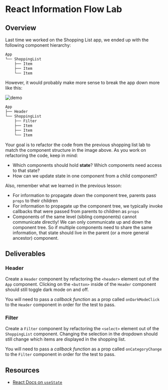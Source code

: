 # React Information Flow Lab

## Overview

Last time we worked on the Shopping List app, we ended up with the following
component hierarchy:

```txt
App
└── ShoppingList
    ├── Item
    ├── Item
    └── Item
```

However, it would probably make more sense to break the app down more like this:

![demo](https://raw.githubusercontent.com/learn-co-curriculum/react-hooks-information-flow-lab/master/images/demo.png)

```txt
App
├── Header
└── ShoppingList
    ├── Filter
    ├── Item
    ├── Item
    └── Item
```

Your goal is to refactor the code from the previous shopping list lab to match
the component structure in the image above. As you work on refactoring the code,
keep in mind:

- Which components should hold **state**? Which components need access to that state?
- How can we update state in one component from a child component?

Also, remember what we learned in the previous lesson:

- For information to propagate _down_ the component tree, parents pass `props`
  to their children
- For information to propagate _up_ the component tree, we typically invoke
  callbacks that were passed from parents to children as `props`
- Components of the same level (sibling components) cannot communicate directly!
  We can only communicate up and down the component tree. So if multiple
  components need to share the same information, that state should live in the
  parent (or a more general ancestor) component.

## Deliverables

### Header

Create a `Header` component by refactoring the `<header>` element out of the
`App` component. Clicking on the `<button>` inside of the `Header` component
should still toggle dark mode on and off.

You will need to pass a _callback function_ as a prop called `onDarkModeClick`
to the `Header` component in order for the test to pass.

### Filter

Create a `Filter` component by refactoring the `<select>` element out of the
`ShoppingList` component. Changing the selection in the dropdown should still
change which items are displayed in the shopping list.

You will need to pass a _callback function_ as a prop called `onCategoryChange`
to the `Filter` component in order for the test to pass.

## Resources

- [React Docs on `useState`](https://reactjs.org/docs/hooks-state.html)
